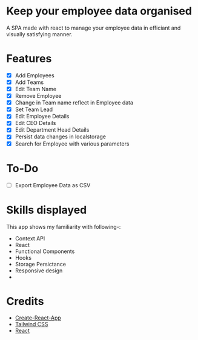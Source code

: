 # Keep your employee data organised
A SPA made with react to manage your employee data in efficiant and visually satisfying manner.
# Features
- [X] Add Employees
- [X] Add Teams
- [X] Edit Team Name
- [X] Remove Employee
- [X] Change in Team name reflect in Employee data
- [X] Set Team Lead
- [X] Edit Employee Details
- [X] Edit CEO Details
- [X] Edit Department Head Details
- [X] Persist data changes in localstorage
- [X] Search for Employee with various parameters

# To-Do
- [ ] Export Employee Data as CSV


# Skills displayed
This app shows my familiarity with following-:
* Context API
* React
* Functional Components
* Hooks
* Storage Persictance
* Responsive design
* 
# Credits
* [Create-React-App](https://create-react-app.dev/)
* [Tailwind CSS](https://tailwindcss.com/)
* [React](https://reactjs.org)
